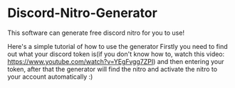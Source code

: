 # Discord-Nitro-Generator
This software can generate free discord nitro for you to use!


Here's a simple tutorial of how to use the generator
Firstly you need to find out what your discord token is(if you don't know how to, watch this video: https://www.youtube.com/watch?v=YEgFvgg7ZPI)
and then entering your token, after that the generator will find the nitro and activate the nitro to your account automatically :)



